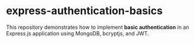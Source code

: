 # express-authentication-basics
This repository demonstrates how to implement **basic authentication** in an Express.js application using MongoDB, bcryptjs, and JWT.
